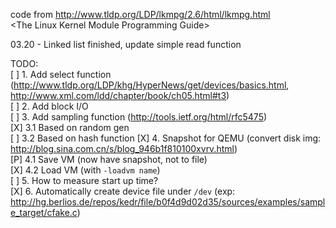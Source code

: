 code from http://www.tldp.org/LDP/lkmpg/2.6/html/lkmpg.html  
\<The Linux Kernel Module Programming Guide\>  

03.20 - Linked list finished, update simple read function  

TODO:  
[ ] 1. Add select function (http://www.tldp.org/LDP/khg/HyperNews/get/devices/basics.html, http://www.xml.com/ldd/chapter/book/ch05.html#t3)  
[ ] 2. Add block I/O  
[ ] 3. Add sampling function (http://tools.ietf.org/html/rfc5475)  
[X]   3.1 Based on random gen  
[ ]   3.2 Based on hash function
[X] 4. Snapshot for QEMU (convert disk img: http://blog.sina.com.cn/s/blog_946b1f810100xvrv.html)  
[P] 	4.1 Save VM (now have snapshot, not to file)  
[X] 	4.2 Load VM (with `-loadvm name`)  
[ ] 5. How to measure start up time?  
[X] 6. Automatically create device file under `/dev` (exp: http://hg.berlios.de/repos/kedr/file/b0f4d9d02d35/sources/examples/sample_target/cfake.c)  
